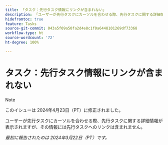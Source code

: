 ```yaml
---
title: 「タスク：先行タスク情報にリンクが含まれない」
description: 「ユーザーが先行タスクにカーソルを合わせる際、先行タスクに関する詳細情報が表示されますが、その情報には先行タスクへのリンクは含まれません。」
hidefromtoc: true
feature: Tasks
source-git-commit: 043a5f09a50fa2d4e8c1f0a6448101269df73368
workflow-type: ht
source-wordcount: '72'
ht-degree: 100%

---
```



# タスク：先行タスク情報にリンクが含まれない

>[!NOTE]
>
>このイシューは 2024年4月23日（PT）に修正されました。

ユーザーが先行タスクにカーソルを合わせる際、先行タスクに関する詳細情報が表示されますが、その情報には先行タスクへのリンクは含まれません。

_最初に報告されたのは 2024年3月22日（PT）です。_

